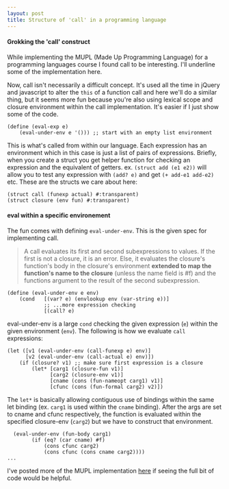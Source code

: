 ```yaml
---
layout: post
title: Structure of 'call' in a programming language
---
```


#### Grokking the 'call' construct
While implementing the MUPL (Made Up Programming Language) for a programming languages course I found call to be interesting. I'll underline some of the implementation here.

Now, call isn't necessarily a difficult concept. It's used all the time in jQuery and javascript to alter the `this` of a function call and here we'll do a similar thing, but it seems more fun because you're also using lexical scope and closure environment within the call implementation. It's easier if I just show some of the code.

<!--more-->


    (define (eval-exp e) 
        (eval-under-env e '())) ;; start with an empty list environment
    
This is what's called from within our language. Each expression has an environment which in this case is just a list of pairs of expressions. Briefly, when you create a struct you get helper function for checking an expression and the equivalent of getters. ex. `(struct add (e1 e2))` will allow you to test any expression with `(add? e)` and get `(+ add-e1 add-e2)` etc. These are the structs we care about here:
    
    (struct call (funexp actual) #:transparent)
    (struct closure (env fun) #:transparent)
    
#### eval within a specific environement
The fun comes with defining `eval-under-env`. This is the given spec for implementing call.

> A call evaluates its first and second subexpressions to values. If the first is not a closure, it is an error. Else, it evaluates the closure's function's body in the closure's environment __extended to map the function's name to the closure__ (unless the name field is #f) and the functions argument to the result of the second subexpression.

    (define (eval-under-env e env)
        (cond   [(var? e) (envlookup env (var-string e))]
                ;; ...more expression checking
                [(call? e)
                
eval-under-env is a large `cond` checking the given expression (`e`) within the given environment (`env`). The following is how we evaluate `call` expressions:

    (let ([v1 (eval-under-env (call-funexp e) env)]
          [v2 (eval-under-env (call-actual e) env)])
        (if (closure? v1) ;; make sure first expression is a closure
            (let* [carg1 (closure-fun v1)] 
                  [carg2 (closure-env v1)]
                  [cname (cons (fun-nameopt carg1) v1)]
                  [cfunc (cons (fun-formal carg2) v2)])
                  
The `let*` is basically allowing contiguous use of bindings within the same let binding (ex. `carg1` is used within the `cname` binding). After the args are set to cname and cfunc respectively, the function is evaluated within the specified closure-env (`carg2`) but we have to construct that environment.

      (eval-under-env (fun-body carg1) 
            (if (eq? (car cname) #f)
                (cons cfunc carg2)
                (cons cfunc (cons cname carg2))))
    ... 

I've posted more of the MUPL implementation [here](https://gist.github.com/tippenein/5229968) if seeing the full bit of code would be helpful.

